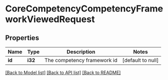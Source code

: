 # CoreCompetencyCompetencyFrameworkViewedRequest

## Properties

Name | Type | Description | Notes
------------ | ------------- | ------------- | -------------
**id** | **i32** | The competency framework id | [default to null]

[[Back to Model list]](../README.md#documentation-for-models) [[Back to API list]](../README.md#documentation-for-api-endpoints) [[Back to README]](../README.md)


